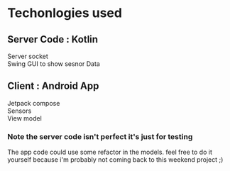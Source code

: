 
# Techonlogies used

## Server Code : Kotlin
Server socket <br>
Swing GUI to show sesnor Data


## Client : Android App
Jetpack compose <br>
Sensors <br>
View model


### Note the server code isn't perfect it's just for testing

The app code could use some refactor in the models.
feel free to do it yourself because i'm probably not coming back to this weekend project ;)


